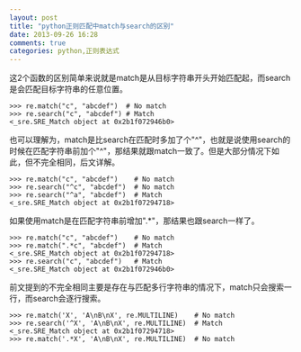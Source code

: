 ```yaml
---
layout: post
title: "python正则匹配中match与search的区别"
date: 2013-09-26 16:28
comments: true
categories: python,正则表达式
---
```


这2个函数的区别简单来说就是match是从目标字符串开头开始匹配起，而search是会匹配目标字符串的任意位置。

```
>>> re.match("c", "abcdef")  # No match
>>> re.search("c", "abcdef") # Match
<_sre.SRE_Match object at 0x2b1f072946b0>
```
也可以理解为，match是比search在匹配时多加了个"^"，也就是说使用search的时候在匹配字符串前加个"^"，那结果就跟match一致了。但是大部分情况下如此，但不完全相同，后文详解。

<!--more-->

```
>>> re.match("c", "abcdef")    # No match
>>> re.search("^c", "abcdef")  # No match
>>> re.search("^a", "abcdef")  # Match
<_sre.SRE_Match object at 0x2b1f07294718>
```
如果使用match是在匹配字符串前增加".*"，那结果也跟search一样了。

```
>>> re.match("c", "abcdef")    # No match
>>> re.match(".*c", "abcdef")  # Match
<_sre.SRE_Match object at 0x2b1f07294718>
>>> re.search("c", "abcdef")   # Match
<_sre.SRE_Match object at 0x2b1f072946b0>
```
前文提到的不完全相同主要是存在与匹配多行字符串的情况下，match只会搜索一行，而search会逐行搜索。

```
>>> re.match('X', 'A\nB\nX', re.MULTILINE)    # No match
>>> re.search('^X', 'A\nB\nX', re.MULTILINE)  # Match
<_sre.SRE_Match object at 0x2b1f07294718>
>>> re.match('.*X', 'A\nB\nX', re.MULTILINE)  # No match
```



